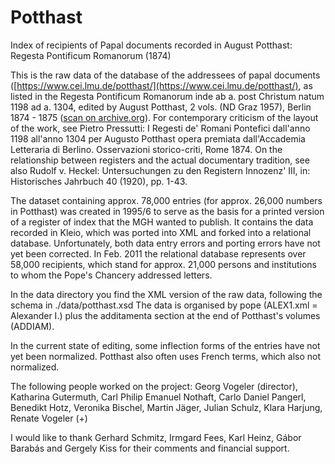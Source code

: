 # Potthast
Index of recipients of Papal documents recorded in August Potthast: Regesta Pontificum Romanorum (1874)

This is the raw data of the database of the addressees of papal documents ([https://www.cei.lmu.de/potthast/](https://www.cei.lmu.de/potthast/), as listed in the Regesta Pontificum Romanorum inde ab a. post Christum natum 1198 ad a. 1304, edited by August Potthast, 2 vols. (ND Graz 1957), Berlin 1874 - 1875 ([scan on archive.org](http://www.archive.org/details/RegestaPontificumRomanorum)). For contemporary criticism of the layout of the work, see Pietro Pressutti: I Regesti de' Romani Pontefici dall'anno 1198 all'anno 1304 per Augusto Potthast opera premiata dall'Accademia Letteraria di Berlino. Osservazioni storico-criti, Rome 1874. On the relationship between registers and the actual documentary tradition, see also Rudolf v. Heckel: Untersuchungen zu den Registern Innozenz' III, in: Historisches Jahrbuch 40 (1920), pp. 1-43.

The dataset containing approx. 78,000 entries (for approx. 26,000 numbers in Potthast) was created in 1995/6 to serve as the basis for a printed version of a register of index that the MGH wanted to publish. It contains the data recorded in Kleio, which was ported into XML and forked into a relational database. Unfortunately, both data entry errors and porting errors have not yet been corrected. In Feb. 2011 the relational database represents over 58,000 recipients, which stand for approx. 21,000 persons and institutions to whom the Pope's Chancery addressed letters.

In the data directory you find the XML version of the raw data, following the schema in ./data/potthast.xsd
The data is organised by pope (ALEX1.xml = Alexander I.) plus the additamenta section at the end of Potthast's volumes (ADDIAM).

In the current state of editing, some inflection forms of the entries have not yet been normalized. Potthast also often uses French terms, which also not normalized.

The following people worked on the project: Georg Vogeler (director), Katharina Gutermuth, Carl Philip Emanuel Nothaft, Carlo Daniel Pangerl, Benedikt Hotz, Veronika Bischel, Martin Jäger, Julian Schulz, Klara Harjung, Renate Vogeler (+)

I would like to thank Gerhard Schmitz, Irmgard Fees, Karl Heinz, Gábor Barabás and Gergely Kiss for their comments and financial support.
